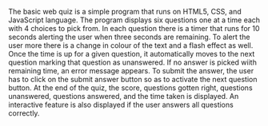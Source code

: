 The basic web quiz is a simple program that runs on HTML5, CSS, and JavaScript language. 
The program displays six questions one at a time each with 4 choices to pick from. In each question there is a timer that runs for 10 seconds alerting the user when three seconds are remaining.
To alert the user more there is a change in colour of the text and a flash effect as well. 
Once the time is up for a given question, it automatically moves to the next question marking that question as unanswered. 
If no answer is picked wiith remaining time, an error message appears.
To submit the answer, the user has to click on the submit answer button so as to activate the next question button.
At the end of the quiz, the score, questions gotten right, questions unanswered, questions answered, and the time taken is displayed. 
An interactive feature is also displayed if the user answers all questions correctly.

